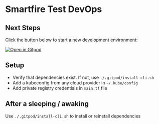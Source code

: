 # Smartfire Test DevOps

## Next Steps

Click the button below to start a new development environment:

[![Open in Gitpod](https://gitpod.io/button/open-in-gitpod.svg)](https://gitpod.io/#https://github.com/smartfire-company/test-devops-k8s)


## Setup

- Verify that dependencies exist. If not, use `./.gitpod/install-cli.sh`
- Add a kubeconfig from any cloud provider in `~/.kube/config`
- Add private registry credentials in `main.tf` file


## After a sleeping / awaking

Use `./.gitpod/install-cli.sh` to install or reinstall dependencies